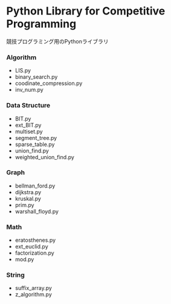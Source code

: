 # Python Library for Competitive Programming
競技プログラミング用のPythonライブラリ
### Algorithm
- LIS.py
- binary_search.py
- coodinate_compression.py
- inv_num.py
### Data Structure
- BIT.py
- ext_BIT.py
- multiset.py
- segment_tree.py
- sparse_table.py
- union_find.py
- weighted_union_find.py
### Graph
- bellman_ford.py
- dijkstra.py
- kruskal.py
- prim.py
- warshall_floyd.py
### Math
- eratosthenes.py
- ext_euclid.py
- factorization.py
- mod.py
### String
- suffix_array.py
- z_algorithm.py

